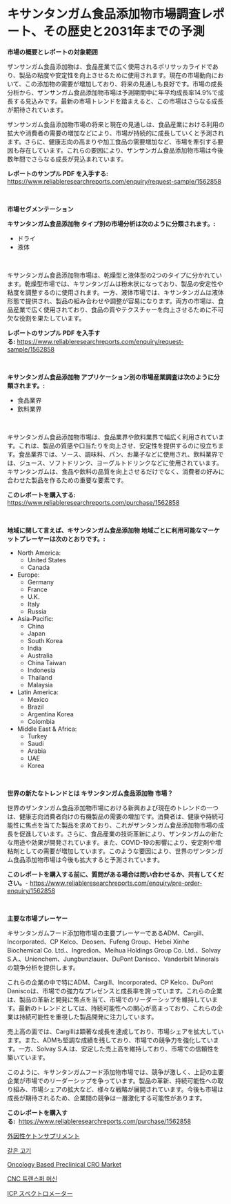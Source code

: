<p><h1>キサンタンガム食品添加物市場調査レポート、その歴史と2031年までの予測</h1></p><p><strong>市場の概要とレポートの対象範囲</strong></p>
<p><p>ザンサンガム食品添加物は、食品産業で広く使用されるポリサッカライドであり、製品の粘度や安定性を向上させるために使用されます。現在の市場動向において、この添加物の需要が増加しており、将来の見通しも良好です。市場の成長分析から、ザンサンガム食品添加物市場は予測期間中に年平均成長率14.9%で成長する見込みです。最新の市場トレンドを踏まえると、この市場はさらなる成長が期待されています。</p><p>ザンサンガム食品添加物市場の将来と現在の見通しは、食品産業における利用の拡大や消費者の需要の増加などにより、市場が持続的に成長していくと予測されます。さらに、健康志向の高まりや加工食品の需要増加など、市場を牽引する要因も存在しています。これらの要因により、ザンサンガム食品添加物市場は今後数年間でさらなる成長が見込まれています。</p></p>
<p><strong>レポートのサンプル PDF を入手する:</strong> <a href="https://www.reliableresearchreports.com/enquiry/request-sample/1562858">https://www.reliableresearchreports.com/enquiry/request-sample/1562858</a></p>
<p>&nbsp;</p>
<p><strong>市場セグメンテーション</strong></p>
<p><strong>キサンタンガム食品添加物 タイプ別の市場分析は次のように分類されます。:</strong></p>
<p><ul><li>ドライ</li><li>液体</li></ul></p>
<p>&nbsp;</p>
<p><p>キサンタンガム食品添加物市場は、乾燥型と液体型の2つのタイプに分かれています。乾燥型市場では、キサンタンガムは粉末状になっており、製品の安定性や粘度を調整するのに使用されます。一方、液体市場では、キサンタンガムは液体形態で提供され、製品の組み合わせや調整が容易になります。両方の市場は、食品産業で広く使用されており、食品の質やテクスチャーを向上させるために不可欠な役割を果たしています。</p></p>
<p><strong>レポートのサンプル PDF を入手する:</strong>&nbsp;<a href="https://www.reliableresearchreports.com/enquiry/request-sample/1562858">https://www.reliableresearchreports.com/enquiry/request-sample/1562858</a></p>
<p>&nbsp;</p>
<p><strong> キサンタンガム食品添加物 アプリケーション別の市場産業調査は次のように分類されます。:</strong></p>
<p><ul><li>食品業界</li><li>飲料業界</li></ul></p>
<p>&nbsp;</p>
<p><p>キサンタンガム食品添加物市場は、食品業界や飲料業界で幅広く利用されています。これは、製品の質感や口当たりを向上させ、安定性を提供するのに役立ちます。食品業界では、ソース、調味料、パン、お菓子などに使用され、飲料業界では、ジュース、ソフトドリンク、ヨーグルトドリンクなどに使用されています。キサンタンガムは、食品や飲料の品質を向上させるだけでなく、消費者の好みに合わせた製品を作るための重要な要素です。</p></p>
<p><strong>このレポートを購入する:</strong>&nbsp; <a href="https://www.reliableresearchreports.com/purchase/1562858">https://www.reliableresearchreports.com/purchase/1562858</a></p>
<p>&nbsp;</p>
<p><strong>地域に関して言えば、キサンタンガム食品添加物 地域ごとに利用可能なマーケットプレーヤーは次のとおりです。:</strong></p>
<p><ul>
    <li>
        North America:
        <ul>
            <li>United States</li>
            <li>Canada</li>
        </ul>
    </li>
    <li>
        Europe:
        <ul>
            <li>Germany</li>
            <li>France</li>
            <li>U.K.</li>
            <li>Italy</li>
            <li>Russia</li>
        </ul>
    </li>
    <li>
        Asia-Pacific:
        <ul>
            <li>China</li>
            <li>Japan</li>
            <li>South Korea</li>
            <li>India</li>
            <li>Australia</li>
            <li>China Taiwan</li>
            <li>Indonesia</li>
            <li>Thailand</li>
            <li>Malaysia</li>
        </ul>
    </li>
    <li>
        Latin America:
        <ul>
            <li>Mexico</li>
            <li>Brazil</li>
            <li>Argentina Korea</li>
            <li>Colombia</li>
        </ul>
    </li>
    <li>
        Middle East & Africa:
        <ul>
            <li>Turkey</li>
            <li>Saudi</li>
            <li>Arabia</li>
            <li>UAE</li>
            <li>Korea</li>
        </ul>
    </li>
    </ul></p>
<p>&nbsp;</p>
<p><strong>世界の新たなトレンドとは キサンタンガム食品添加物 市場？</strong></p>
<p><p>世界のザンタンガム食品添加物市場における新興および現在のトレンドの一つは、健康志向消費者向けの有機製品の需要の増加です。消費者は、健康や持続可能性に焦点を当てた製品を求めており、これがザンタンガム食品添加物市場の成長を促進しています。さらに、食品産業の技術革新により、ザンタンガムの新たな用途や効果が開発されています。また、COVID-19の影響により、安定剤や増粘剤としての需要が増加しています。このような要因により、世界のザンタンガム食品添加物市場は今後も拡大すると予測されています。</p></p>
<p><strong>このレポートを購入する前に、質問がある場合は問い合わせるか、共有してください。</strong>- <a href="https://www.reliableresearchreports.com/enquiry/pre-order-enquiry/1562858">https://www.reliableresearchreports.com/enquiry/pre-order-enquiry/1562858</a></p>
<p>&nbsp;</p>
<p><strong>主要な市場プレーヤー</strong></p>
<p><p>キサンタンガムフード添加物市場の主要プレーヤーであるADM、Cargill、Incorporated、CP Kelco、Deosen、Fufeng Group、Hebei Xinhe Biochemical Co. Ltd.、Ingredion、Meihua Holdings Group Co. Ltd.、Solvay S.A.、Unionchem、Jungbunzlauer、DuPont Danisco、Vanderbilt Mineralsの競争分析を提供します。</p><p>これらの企業の中で特にADM、Cargill、Incorporated、CP Kelco、DuPont Daniscoは、市場での強力なプレゼンスと成長率を誇っています。これらの企業は、製品の革新と開発に焦点を当て、市場でのリーダーシップを維持しています。最新のトレンドとしては、持続可能性への関心が高まっており、これらの企業は持続可能性を重視した製品開発に注力しています。</p><p>売上高の面では、Cargillは顕著な成長を達成しており、市場シェアを拡大しています。また、ADMも堅調な成績を残しており、市場での競争力を強化しています。一方、Solvay S.A.は、安定した売上高を維持しており、市場での信頼性を築いています。</p><p>このように、キサンタンガムフード添加物市場では、競争が激しく、上記の主要企業が市場でのリーダーシップを争っています。製品の革新、持続可能性への取り組み、市場シェアの拡大など、様々な戦略が展開されています。今後も市場は成長が期待されるため、企業間の競争は一層激化する可能性があります。</p></p>
<p><strong>このレポートを購入する:</strong>&nbsp;&nbsp;<a href="https://www.reliableresearchreports.com/purchase/1562858">https://www.reliableresearchreports.com/purchase/1562858</a></p>
<p><p><a href="https://github.com/joaejkdzgyljvo6/Market-Research-Report-List-1/blob/main/34563215029.md">外因性ケトンサプリメント</a></p><p><a href="https://medium.com/@cute_priencsss/%EC%83%9D%EA%B3%A0%EA%B8%B0-%EC%8B%9C%EC%9E%A5-%EB%B6%84%EC%84%9D-%EA%B8%80%EB%A1%9C%EB%B2%8C-%EC%82%B0%EC%97%85-%EC%A0%84%EB%A7%9D-%EB%B0%8F-%EC%98%88%EC%B8%A1-2024%EB%85%84%EB%B6%80%ED%84%B0-2031%EB%85%84%EA%B9%8C%EC%A7%80-bb03c0a6ddde">갈은 고기</a></p><p><a href="https://issuu.com/reportprime-2/docs/oncology-based-preclinical-cro-market-size-2030.pp">Oncology Based Preclinical CRO Market</a></p><p><a href="https://medium.com/@kellylyncyh543964/cnc-%EC%A0%84%EC%86%A1-%EA%B8%B0%EA%B3%84-%EC%8B%9C%EC%9E%A5-%EA%B7%9C%EB%AA%A8%EB%8A%94-%EA%B8%80%EB%A1%9C%EB%B2%8C-%EC%82%B0%EC%97%85%EC%97%90%EC%84%9C-%EC%B5%9C%EA%B3%A0%EC%9D%98-%EB%A7%88%EC%BC%80%ED%8C%85-%EC%B1%84%EB%84%90%EC%9D%84-%EB%B3%B4%EC%97%AC%EC%A4%8D%EB%8B%88%EB%8B%A4-b1e07b27b61e">CNC 트랜스퍼 머신</a></p><p><a href="https://github.com/ppmazlotr77499/Market-Research-Report-List-1/blob/main/48089255028.md">ICP スペクトロメーター</a></p></p>